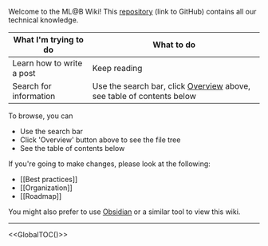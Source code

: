 Welcome to the ML@B Wiki! This [repository](https://github.com/mlberkeley/wiki) (link to GitHub) contains all our technical knowledge. 

|What I'm trying to do|What to do|
|---------------------|----------|
|Learn how to write a post|Keep reading|
|Search for information|Use the search bar, click [Overview](./gollum/overview) above, see table of contents below</li></ul>|

To browse, you can

- Use the search bar
- Click 'Overview' button above to see the file tree
- See the table of contents below

If you're going to make changes, please look at the following:

- [[Best practices]]
- [[Organization]]
- [[Roadmap]]

You might also prefer to use [Obsidian](https://obsidian.md) or a similar tool to view this wiki.

---

<<GlobalTOC()>>